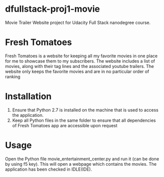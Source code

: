 # dfullstack-proj1-movie
Movie Trailer Website project for Udacity Full Stack nanodegree course. 


# Fresh Tomatoes
Fresh Tomatoes is a website for keeping all my favorite movies in one place for me to showcase them to my subscribers.
The website includes a list of movies, along with their tag lines and the associated youtube trailers.
The website only keeps the favorite movies and are in no particular order of ranking



# Installation 
1. Ensure that Python 2.7 is installed on the machine that is used to access the application. 
2. Keep all Python files in the same folder to ensure that all dependencies of Fresh Tomatoes app are accessible upon request



# Usage
Open the Python file movie_entertainment_center.py and run it (can be done by using f5 key). 
This will open a webpage which contains the movies. The application has been checked in IDLE(IDE). 
